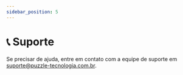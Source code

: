 ```yaml
---
sidebar_position: 5
---
```


# 📞 Suporte
Se precisar de ajuda, entre em contato com a equipe de suporte em suporte@puzzle-tecnologia.com.br.



